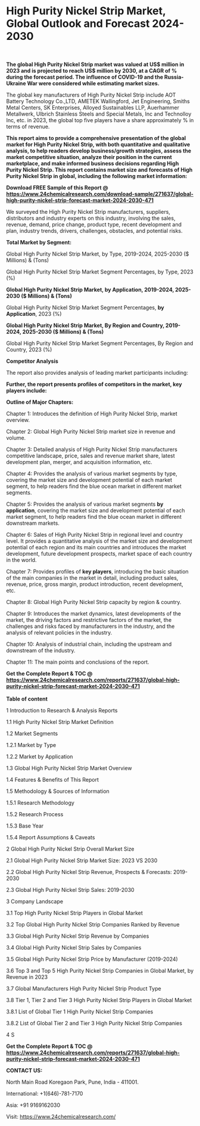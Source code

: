 <h1>High Purity Nickel Strip Market, Global Outlook and Forecast 2024-2030</h1><br/><p><strong>The global High Purity Nickel Strip market was valued at US$ million in 2023 and is projected to reach US$ million by 2030, at a <strong>CAGR</strong> of % during the forecast period. The influence of COVID-19 and the Russia-Ukraine War were considered while estimating market sizes.</strong></p><p>The global key manufacturers of High Purity Nickel Strip include AOT Battery Technology Co.,LTD, AMETEK Wallingford, Jet Engineering, Smiths Metal Centers, SK Enterprises, Alloyed Sustainables LLP, Auerhammer Metallwerk, Ulbrich Stainless Steels and Special Metals, Inc and Technolloy Inc, etc. in 2023, the global top five players have a share approximately % in terms of revenue.</p><p><strong>This report aims to provide a comprehensive presentation of the global market for High Purity Nickel Strip, with both quantitative and qualitative analysis, to help readers develop business/growth strategies, assess the market competitive situation, analyze their position in the current marketplace, and make informed business decisions regarding High Purity Nickel Strip. This report contains market size and forecasts of High Purity Nickel Strip in global, including the following market information:</strong></p><div><b>Download FREE Sample of this Report @ <a href="https://www.24chemicalresearch.com/download-sample/271637/global-high-purity-nickel-strip-forecast-market-2024-2030-471">https://www.24chemicalresearch.com/download-sample/271637/global-high-purity-nickel-strip-forecast-market-2024-2030-471</a></b></div><p>We surveyed the High Purity Nickel Strip manufacturers, suppliers, distributors and industry experts on this industry, involving the sales, revenue, demand, price change, product type, recent development and plan, industry trends, drivers, challenges, obstacles, and potential risks.</p><p><strong>Total Market by Segment:</strong></p><p>Global High Purity Nickel Strip Market, by Type, 2019-2024, 2025-2030 ($ Millions) & (Tons)</p><p>Global High Purity Nickel Strip Market Segment Percentages, by Type, 2023 (%)</p><p><strong>Global High Purity Nickel Strip Market, <strong>by Application</strong>, 2019-2024, 2025-2030 ($ Millions) & (Tons)</strong></p><p>Global High Purity Nickel Strip Market Segment Percentages, <strong>by Application</strong>, 2023 (%)</p><p><strong>Global High Purity Nickel Strip Market, By Region and Country, 2019-2024, 2025-2030 ($ Millions) & (Tons)</strong></p><p>Global High Purity Nickel Strip Market Segment Percentages, By Region and Country, 2023 (%)</p><p><strong>Competitor Analysis</strong></p><p>The report also provides analysis of leading market participants including:</p><p><strong>Further, the report presents profiles of competitors in the market, <strong>key players</strong> include:</strong></p><p><strong>Outline of Major Chapters:</strong></p><p>Chapter 1: Introduces the definition of High Purity Nickel Strip, market overview.</p><p>Chapter 2: Global High Purity Nickel Strip market size in revenue and volume.</p><p>Chapter 3: Detailed analysis of High Purity Nickel Strip manufacturers competitive landscape, price, sales and revenue market share, latest development plan, merger, and acquisition information, etc.</p><p>Chapter 4: Provides the analysis of various market segments by type, covering the market size and development potential of each market segment, to help readers find the blue ocean market in different market segments.</p><p>Chapter 5: Provides the analysis of various market segments <strong>by application</strong>, covering the market size and development potential of each market segment, to help readers find the blue ocean market in different downstream markets.</p><p>Chapter 6: Sales of High Purity Nickel Strip in regional level and country level. It provides a quantitative analysis of the market size and development potential of each region and its main countries and introduces the market development, future development prospects, market space of each country in the world.</p><p>Chapter 7: Provides profiles of <strong>key players</strong>, introducing the basic situation of the main companies in the market in detail, including product sales, revenue, price, gross margin, product introduction, recent development, etc.</p><p>Chapter 8: Global High Purity Nickel Strip capacity by region & country.</p><p>Chapter 9: Introduces the market dynamics, latest developments of the market, the driving factors and restrictive factors of the market, the challenges and risks faced by manufacturers in the industry, and the analysis of relevant policies in the industry.</p><p>Chapter 10: Analysis of industrial chain, including the upstream and downstream of the industry.</p><p>Chapter 11: The main points and conclusions of the report.</p><div><b>Get the Complete Report & TOC @ <a href="https://www.24chemicalresearch.com/reports/271637/global-high-purity-nickel-strip-forecast-market-2024-2030-471">https://www.24chemicalresearch.com/reports/271637/global-high-purity-nickel-strip-forecast-market-2024-2030-471</a></b></div><br><b>Table of content</b><p>1 Introduction to Research & Analysis Reports<br />
 
  1.1 High Purity Nickel Strip Market Definition<br />
 
  1.2 Market Segments<br />
 
  1.2.1 Market by Type<br />
 
  1.2.2 Market by Application<br />
 
  1.3 Global High Purity Nickel Strip Market Overview<br />
 
  1.4 Features & Benefits of This Report<br />
 
  1.5 Methodology & Sources of Information<br />
 
  1.5.1 Research Methodology<br />
 
  1.5.2 Research Process<br />
 
  1.5.3 Base Year<br />
 
  1.5.4 Report Assumptions & Caveats<br />
 
 2 Global High Purity Nickel Strip Overall Market Size<br />
 
  2.1 Global High Purity Nickel Strip Market Size: 2023 VS 2030<br />
 
  2.2 Global High Purity Nickel Strip Revenue, Prospects & Forecasts: 2019-2030<br />
 
  2.3 Global High Purity Nickel Strip Sales: 2019-2030<br />
 
 3 Company Landscape<br />
 
  3.1 Top High Purity Nickel Strip Players in Global Market<br />
 
  3.2 Top Global High Purity Nickel Strip Companies Ranked by Revenue<br />
 
  3.3 Global High Purity Nickel Strip Revenue by Companies<br />
 
  3.4 Global High Purity Nickel Strip Sales by Companies<br />
 
  3.5 Global High Purity Nickel Strip Price by Manufacturer (2019-2024)<br />
 
  3.6 Top 3 and Top 5 High Purity Nickel Strip Companies in Global Market, by Revenue in 2023<br />
 
  3.7 Global Manufacturers High Purity Nickel Strip Product Type<br />
 
  3.8 Tier 1, Tier 2 and Tier 3 High Purity Nickel Strip Players in Global Market<br />
 
  3.8.1 List of Global Tier 1 High Purity Nickel Strip Companies<br />
 
  3.8.2 List of Global Tier 2 and Tier 3 High Purity Nickel Strip Companies<br />
 
 4 S<br><div><b>Get the Complete Report & TOC @ <a href="https://www.24chemicalresearch.com/reports/271637/global-high-purity-nickel-strip-forecast-market-2024-2030-471">https://www.24chemicalresearch.com/reports/271637/global-high-purity-nickel-strip-forecast-market-2024-2030-471</a></b></div></p>
 
 <b>CONTACT US:</b><br>
 
 North Main Road Koregaon Park, Pune, India - 411001.<br/>
 
 International: +1(646)-781-7170<br/>
 
 Asia: +91 9169162030<br/>
 
 Visit: <a href="https://www.24chemicalresearch.com/">https://www.24chemicalresearch.com/</a>
 
 <br>